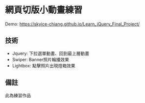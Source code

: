 # 網頁切版小動畫練習
Demo: https://skyice-chiang.github.io/Learn_jQuery_Final_Project/
## 技術
- Jquery: 下拉選單動畫、回到最上層動畫
- Swiper: Banner照片輪播效果
- Lightbox: 點擊照片出現燈箱效果

## 備註
此為練習作品
